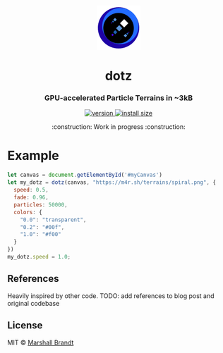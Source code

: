 <div align="center">
  <img src="https://github.com/marshallcb/dotz/raw/main/meta/dotz.png" alt="dotz" width="100" />
</div>

<h1 align="center">dotz</h1>

<h3 align="center">GPU-accelerated Particle Terrains in ~3kB</h3>

<div align="center">
  <a href="https://npmjs.org/package/dotz">
    <img src="https://badgen.now.sh/npm/v/dotz" alt="version" />
  </a>
  <a href="https://bundlephobia.com/result?p=dotz">
    <img src="https://img.badgesize.io/MarshallCB/dotz/main/es.js?compression=brotli" alt="install size" />
  </a>
</div>

<p align="center">:construction: Work in progress :construction:</p>

# Example

```js
let canvas = document.getElementById('#myCanvas')
let my_dotz = dotz(canvas, "https://m4r.sh/terrains/spiral.png", { 
  speed: 0.5,
  fade: 0.96,
  particles: 50000,
  colors: {
    "0.0": "transparent",
    "0.2": "#00f",
    "1.0": "#f00"
  }
})
my_dotz.speed = 1.0;
```

## References

Heavily inspired by other code. TODO: add references to blog post and original codebase

## License

MIT © [Marshall Brandt](https://m4r.sh)
